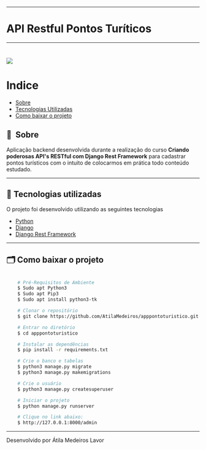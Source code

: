 
---
# API Restful Pontos Turíticos
---

<h1>
    <img src="https://github.com/AtilaMedeiros/apppontoturistico/blob/master/gif/apppontoturistico.gif">
</h1>


# Indice

- [Sobre](#-sobre)
- [Tecnologias Utilizadas](#-tecnologias-utilizadas)
- [Como baixar o projeto](#-como-baixar-o-projeto)

## 🔖&nbsp; Sobre


Aplicação backend desenvolvida durante a realização do curso **Criando poderosas API's RESTful com Django Rest Framework** para cadastrar pontos turísticos com o intuito de colocarmos em prática todo conteúdo estudado.

---

## 🚀 Tecnologias utilizadas

O projeto foi desenvolvido utilizando as seguintes tecnologias

- [Python](https://python.org.br/)
- [Django](https://djangoproject.com/)
- [Django Rest Framework](https://django-rest-framework.org/)


---

## 🗂 Como baixar o projeto

```bash

    # Pré-Requisitos de Ambiente
    $ Sudo apt Python3
    $ Sudo apt Pip3
    $ Sudo apt install python3-tk 

    # Clonar o repositório
    $ git clone https://github.com/AtilaMedeiros/apppontoturistico.git

    # Entrar no diretório
    $ cd apppontoturistico

    # Instalar as dependências
    $ pip install -r requirements.txt

    # Crie o banco e tabelas
    $ python3 manage.py migrate
    $ python3 manage.py makemigrations

    # Crie o usuário
    $ python3 manage.py createsuperuser

    # Iniciar o projeto
    $ python manage.py runserver

    # Clique no link abaixo:
    $ http://127.0.0.1:8000/admin
```

---

Desenvolvido  por Átila Medeiros Lavor


